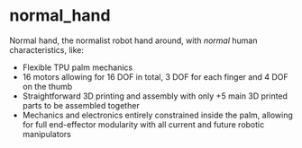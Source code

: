 # normal_hand
Normal hand, the normalist robot hand around, with *normal* human characteristics, like:

- Flexible TPU palm mechanics
- 16 motors allowing for 16 DOF in total, 3 DOF for each finger and 4 DOF on the thumb
- Straightforward 3D printing and assembly with only +5 main 3D printed parts to be assembled together
- Mechanics and electronics entirely constrained inside the palm, allowing for full end-effector modularity with all current and future robotic manipulators
